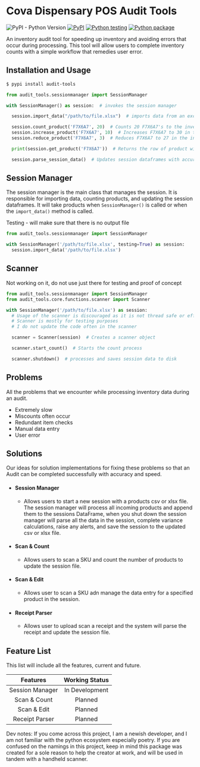 # Cova Dispensary POS Audit Tools
![PyPI - Python Version](https://img.shields.io/pypi/pyversions/audit-tools)
[![PyPI](https://img.shields.io/pypi/v/audit-tools)](https://pypi.org/project/audit-tools/)
[![Python testing](https://github.com/JakePIXL/audit-tools/actions/workflows/test.yml/badge.svg)](https://github.com/JakePIXL/audit-tools/actions/workflows/test.yml)
[![Python package](https://github.com/JakePIXL/audit-tools/actions/workflows/python-package.yml/badge.svg)](https://github.com/JakePIXL/audit-tools/actions/workflows/python-package.yml)

An inventory audit tool for speeding up inventory and avoiding errors that occur during processing. This tool will allow
users to complete inventory counts with a simple workflow that remedies user error.


Installation and Usage
-----
```bash
$ pypi install audit-tools
```

```python
from audit_tools.sessionmanager import SessionManager

with SessionManager() as session:  # invokes the session manager

  session.import_data("/path/to/file.xlsx")  # imports data from an excel, json or csv file

  session.count_product('F7X6A7', 20)  # Counts 20 F7X6A7's to the inventory
  session.increase_product('F7X6A7', 10)  # Increases F7X6A7 to 30 in the inventory
  session.reduce_product('F7X6A7', 3)  # Reduces F7X6A7 to 27 in the inventory

  print(session.get_product('F7X6A7'))  # Returns the row of product with SKU 'F7X6A7'

  session.parse_session_data()  # Updates session dataframes with accurate content

```

Session Manager
---------------
The session manager is the main class that manages the session. It is responsible for importing data,
counting products, and updating the session dataframes. It will take products when `SessionManager()` is
called or when the `import_data()` method is called.

Testing - will make sure that there is no output file

```python
from audit_tools.sessionmanager import SessionManager

with SessionManager('/path/to/file.xlsx', testing=True) as session:
  session.import_data('/path/to/file.xlsx')
```

Scanner
-------
Not working on it, do not use just there for testing and proof of concept

```python
from audit_tools.sessionmanager import SessionManager
from audit_tools.core.functions.scanner import Scanner

with SessionManager('/path/to/file.xlsx') as session:
  # Usage of the scanner is discouraged as it is not thread safe or efficient
  # Scanner is mostly for testing purposes
  # I do not update the code often in the scanner

  scanner = Scanner(session)  # Creates a scanner object

  scanner.start_count()  # Starts the count process

  scanner.shutdown()  # processes and saves session data to disk
```


Problems
--------
All the problems that we encounter while processing inventory data during an audit.

* Extremely slow
* Miscounts often occur
* Redundant item checks
* Manual data entry
* User error

Solutions
---------
Our ideas for solution implementations for fixing these problems so that an Audit can be completed successfully with
accuracy and speed.

- #### Session Manager
    - Allows users to start a new session with a products csv or xlsx file. The session manager will process all incoming
    products and append them to the sessions DataFrame, when you shut down the session manager will parse all the data in the session, complete variance calculations, raise any alerts, and save the session to the updated csv
    or xlsx file.


- #### Scan & Count
    - Allows users to scan a SKU and count the number of products to update the session file.


- #### Scan & Edit
    - Allows user to scan a SKU adn manage the data entry for a specified product in the session.


- #### Receipt Parser
    - Allows user to upload scan a receipt and the system will parse the receipt and update the session file.

Feature List
------------
This list will include all the features, current and future.

|    Features     | Working Status |
|:---------------:|:--------------:|
| Session Manager | In Development |
|  Scan & Count   |    Planned     |
|   Scan & Edit   |    Planned     |
| Receipt Parser  |    Planned     |



Dev notes:
If you come across this project, I am a newish developer, and I am not familiar with the 
python ecosystem especially poetry. If you are confused on the namings in this project, keep in mind
this package was created for a sole reason to help the creator at work, and will be used in tandem with
a handheld scanner.
